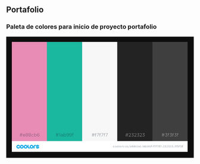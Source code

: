 ## Portafolio 

### Paleta de colores para inicio de proyecto portafolio

![img](css/img/paleta_colores.jpg)